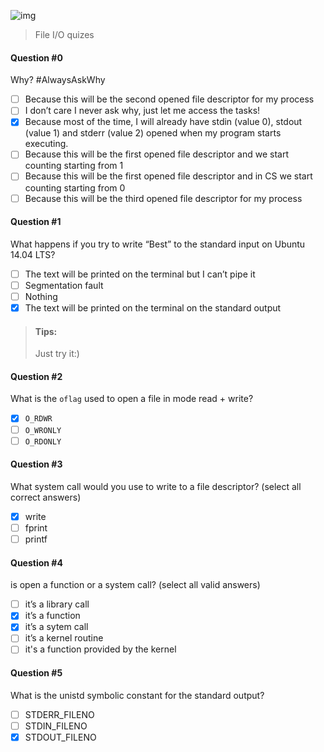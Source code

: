 ![img](https://assets.imaginablefutures.com/media/images/ALX_Logo.max-200x150.png)
>  File I/O quizes


#### Question #0
Why? #AlwaysAskWhy
* [ ] Because this will be the second opened file descriptor for my process
* [ ] I don’t care I never ask why, just let me access the tasks!
* [X] Because most of the time, I will already have stdin (value 0), stdout (value 1) and stderr (value 2) opened when my program starts executing.
* [ ] Because this will be the first opened file descriptor and we start counting starting from 1
* [ ] Because this will be the first opened file descriptor and in CS we start counting starting from 0
* [ ] Because this will be the third opened file descriptor for my process

#### Question #1
What happens if you try to write “Best” to the standard input on Ubuntu 14.04 LTS?

* [ ] The text will be printed on the terminal but I can’t pipe it
* [ ] Segmentation fault
* [ ] Nothing
* [X] The text will be printed on the terminal on the standard output
> #### Tips:
> Just try it:)

#### Question #2
What is the ```oflag``` used to open a file in mode read + write?

* [X] ```O_RDWR```
* [ ] ```O_WRONLY```
* [ ] ```O_RDONLY```

#### Question #3
What system call would you use to write to a file descriptor? (select all correct answers)
* [X] write
* [ ] fprint
* [ ] printf

#### Question #4
is open a function or a system call? (select all valid answers)
* [ ] it’s a library call
* [X] it’s a function
* [X] it’s a sytem call
* [ ] it’s a kernel routine
* [ ] it's a function provided by the kernel

#### Question #5
What is the unistd symbolic constant for the standard output?
* [ ] STDERR_FILENO
* [ ] STDIN_FILENO
* [X] STDOUT_FILENO
